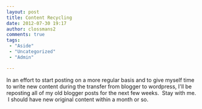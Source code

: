 ```yaml
---
layout: post
title: Content Recycling
date: 2012-07-30 19:17
author: clossmans2
comments: true
tags: 
 - "Aside"
 - "Uncategorized"
 - "Admin"

---
```

In an effort to start posting on a more regular basis and to give myself time to write new content during the transfer from blogger to wordpress, I'll be reposting all of my old blogger posts for the next few weeks.  Stay with me.  I should have new original content within a month or so.
